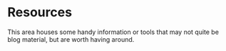 # Resources

This area houses some handy information or tools that may not quite be blog material, but are worth having around.
